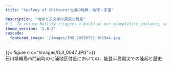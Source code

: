```yaml
---
title: "Geology of Shitsura:七浦の地質・地球・宇宙"

description: "地学と天文学の探究と発見"
# 1. To ensure Netlify triggers a build on our exampleSite instance, we need to change a file in the exampleSite directory.
theme_version: '2.8.2'
cascade:
  featured_image: '/images/IMG_20250726_102944.jpg'
---
```


{{< figure src="/images/DJI_0047.JPG">}}  
石川県輪島市門前町の七浦地区付近においての、能登半島震災での隆起と歴史  